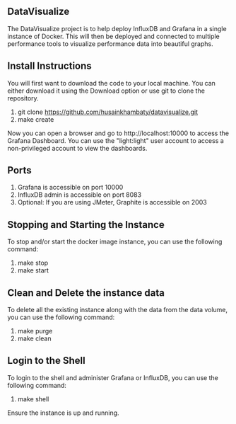 ## DataVisualize

The DataVisualize project is to help deploy InfluxDB and Grafana in a single instance of Docker. This will then be deployed and connected to multiple performance tools to visualize performance data into beautiful graphs.


## Install Instructions

You will first want to download the code to your local machine. You can either download it using the Download option or use git to clone the repository.

1. git clone https://github.com/husainkhambaty/datavisualize.git
2. make create

Now you can open a browser and go to http://localhost:10000 to access the Grafana Dashboard. You can use the "light:light" user account to access a non-privileged account to view the dashboards. 

## Ports

1. Grafana is accessible on port 10000
2. InfluxDB admin is accessible on port 8083
3. Optional: If you are using JMeter, Graphite is accessible on 2003

## Stopping and Starting the Instance

To stop and/or start the docker image instance, you can use the following command:

1. make stop
2. make start

## Clean and Delete the instance data

To delete all the existing instance along with the data from the data volume, you can use the following command:

1. make purge
2. make clean

## Login to the Shell

To login to the shell and administer Grafana or InfluxDB, you can use the following command:

1. make shell

Ensure the instance is up and running.